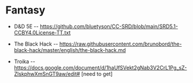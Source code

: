 # Fantasy

* D&D 5E -- https://github.com/bluetyson/CC-SRD/blob/main/SRD5.1-CCBY4.0License-TT.txt

* The Black Hack -- https://raw.githubusercontent.com/brunobord/the-black-hack/master/english/the-black-hack.md

* Troika -- https://docs.google.com/document/d/1haUfSVekt2gNab3V2CrL1Pg_sZ-ZlskphwXmSnGT9aw/edit# [need to get]
